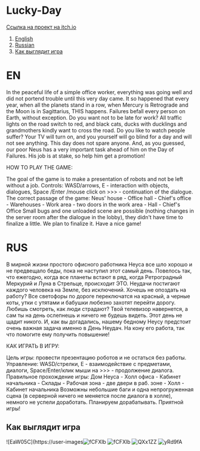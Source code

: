 # Lucky-Day
[Ссылка на проект на itch.io](https://gufelniza.itch.io/lucky-day)

1. [English](#en)
2. [Russian](#rus)
3. [Как выглядит игра](#как-выглядит-игра)

# EN
In the peaceful life of a simple office worker, everything was going well and did not portend trouble until this very day came. It so happened that every year, when all the planets stand in a row, when Mercury is Retrograde and the Moon is in Sagittarius, THIS happens. Failures befall every person on Earth, without exception. Do you want not to be late for work? All traffic lights on the road switch to red, and black cats, ducks with ducklings and grandmothers kindly want to cross the road. Do you like to watch people suffer? Your TV will turn on, and you yourself will go blind for a day and will not see anything. This day does not spare anyone. And, as you guessed, our poor Neus has a very important task ahead of him on the Day of Failures. His job is at stake, so help him get a promotion!

HOW TO PLAY THE GAME:

The goal of the game is to make a presentation of robots and not be left without a job. Controls: WASD/arrows, E - interaction with objects, dialogues, Space /Enter /mouse click on >>> - continuation of the dialogue. The correct passage of the game: Neus' house - Office hall - Chief's office - Warehouses - Work area - two doors in the work area - Hall - Chief's Office Small bugs and one unloaded scene are possible (nothing changes in the server room after the dialogue in the lobby), they didn't have time to finalize a little. We plan to finalize it. Have a nice game!

# RUS
В мирной жизни простого офисного работника Неуса все шло хорошо и не предвещало беды, пока не наступил этот самый день. Повелось так, что ежегодно, когда все планеты встают в ряд, когда Ретроградный Меркурий и Луна в Стрельце, происходит ЭТО. Неудачи постигают каждого человека на Земле, без исключений. Хочешь не опоздать на работу? Все светофоры по дороге переключатся на красный, а черные коты, утки с утятами и бабушки любезно захотят перейти дорогу. Любишь смотреть, как люди страдают? Твой телевизор навернется, а сам ты на день ослепнешь и ничего не будешь видеть. Этот день не щадит никого. И, как вы догадались, нашему бедному Неусу предстоит очень важная задача именно в День Неудач. На кону его работа, так что помогите ему получить повышение!

КАК ИГРАТЬ В ИГРУ:

Цель игры: провести презентацию роботов и не остаться без работы. Управление: WASD/стрелки, E - взаимодействие с предметами, диалоги, Space/Enter/клик мыши на >>> - продолжение диалога. Правильное прохождение игры: Дом Неуса - Холл офиса - Кабинет начальника - Склады - Рабочая зона - две двери в раб. зоне - Холл - Кабинет начальника Возможны небольшие баги и одна непрогруженная сцена (в серверной ничего не меняется после диалога в холле), немного не успели доработать. Планируем дорабатывать. Приятной игры!

## Как выглядит игра
![EaW05C](https://user-images![fCFXlb](https://user-images.githubusercontent.com/71431806/219972965-242bfeef-e19a-4031-85ad-701e8b945a5a.jpg)
![fCFXlb](https://user-images.githubusercontent.com/71431806/219972988-31f0c0fe-1866-4187-b2f3-bbf6c323a68c.jpg)
![QXx1ZZ](https://user-images.githubusercontent.com/71431806/219972969-5d6631d0-d5c1-4404-89e1-9cc4fd9e31d4.jpg)
![yRd9fA](https://user-images.githubusercontent.com/71431806/219972998-f308ea09-a5dc-43a3-96e9-83a75ea4aa1b.jpg)
